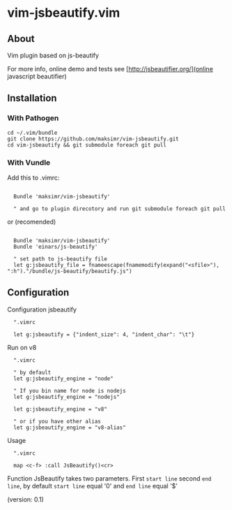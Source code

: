 vim-jsbeautify.vim
============

## About

Vim plugin based on js-beautify

For more info, online demo and tests see [http://jsbeautifier.org/](online javascript beautifier)

Installation
------------


### With Pathogen

```
cd ~/.vim/bundle
git clone https://github.com/maksimr/vim-jsbeautify.git
cd vim-jsbeautify && git submodule foreach git pull
```

### With Vundle
Add this to .vimrc:

```vim

  Bundle 'maksimr/vim-jsbeautify'

  " and go to plugin direcotory and run git submodule foreach git pull

```
or (recomended)

```vim

  Bundle 'maksimr/vim-jsbeautify'
  Bundle 'einars/js-beautify'

  " set path to js-beautify file
  let g:jsbeautify_file = fnameescape(fnamemodify(expand("<sfile>"), ":h")."/bundle/js-beautify/beautify.js")

```

Configuration
-------------

Configuration jsbeautify

```vim
  ".vimrc

  let g:jsbeautify = {"indent_size": 4, "indent_char": "\t"}

```

Run on v8

```vim
  ".vimrc

  " by default
  let g:jsbeautify_engine = "node"

  " If you bin name for node is nodejs
  let g:jsbeautify_engine = "nodejs"

  let g:jsbeautify_engine = "v8"

  " or if you have other alias
  let g:jsbeautify_engine = "v8-alias"

```

Usage

```vim
  ".vimrc

  map <c-f> :call JsBeautify()<cr>

```

Function JsBeautify takes two parameters. First `start line` second `end line`,
by default `start line` equal '0' and `end line` equal '$'

(version: 0.1)
